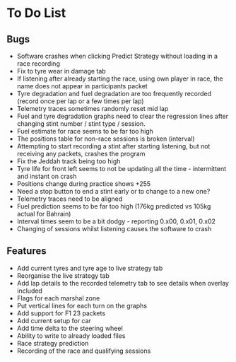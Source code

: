 # To Do List

## Bugs

- Software crashes when clicking Predict Strategy without loading in a race recording
- Fix to tyre wear in damage tab
- If listening after already starting the race, using own player in race, the name does not appear in participants packet
- Tyre degradation and fuel degradation are too frequently recorded (record once per lap or a few times per lap)
- Telemetry traces sometimes randomly reset mid lap
- Fuel and tyre degradation graphs need to clear the regression lines after changing stint number / stint type / session.
- Fuel estimate for race seems to be far too high
- The positions table for non-race sessions is broken (interval)
- Attempting to start recording a stint after starting listening, but not receiving any packets, crashes the program
- Fix the Jeddah track being too high
- Tyre life for front left seems to not be updating all the time - intermittent and instant on crash
- Positions change during practice shows +255
- Need a stop button to end a stint early or to change to a new one?
- Telemetry traces need to be aligned
- Fuel prediction seems to be far too high (176kg predicted vs 105kg actual for Bahrain)
- Interval times seem to be a bit dodgy - reporting 0.x00, 0.x01, 0.x02
- Changing of sessions whilst listening causes the software to crash

## Features

- Add current tyres and tyre age to live strategy tab
- Reorganise the live strategy tab
- Add lap details to the recorded telemetry tab to see details when overlay included
- Flags for each marshal zone
- Put vertical lines for each turn on the graphs
- Add support for F1 23 packets
- Add current setup for car
- Add time delta to the steering wheel
- Ability to write to already loaded files
- Race strategy prediction
- Recording of the race and qualifying sessions
